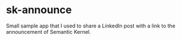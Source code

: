 # sk-announce

Small sample app that I used to share a LinkedIn post with a link to the announcement of Semantic Kernel.
